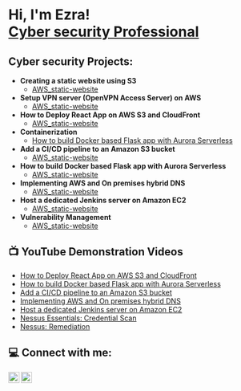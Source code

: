 <h1>Hi, I'm Ezra! <br/><a href="https://www.linkedin.com/in/ezra-hall//">Cyber security Professional</a>
<h2>Cyber security Projects:</h2>

- <b>Creating a static website using S3</b>
  - [AWS_static-website](https://github.com/ezrahall1/AWS_static-website)
- <b>Setup VPN server (OpenVPN Access Server) on AWS</b>
  - [AWS_static-website](https://github.com/ezrahall1/AWS_static-website)
- <b>How to Deploy React App on AWS S3 and CloudFront</b>
   - [AWS_static-website](https://github.com/ezrahall1/AWS_static-website)
- <b>Containerization</b>
  - [How to build Docker based Flask app with Aurora Serverless](https://github.com/ezrahall1/AWS_static-website)  
- <b>Add a CI/CD pipeline to an Amazon S3 bucket</b>
  - [AWS_static-website](https://github.com/ezrahall1/AWS_static-website)  
- <b>How to build Docker based Flask app with Aurora Serverless</b>
    - [AWS_static-website](https://github.com/ezrahall1/AWS_static-website)
- <b>Implementing AWS and On premises hybrid DNS</b>
   - [AWS_static-website](https://github.com/ezrahall1/AWS_static-website)
- <b>Host a dedicated Jenkins server on Amazon EC2</b>
   - [AWS_static-website](https://github.com/ezrahall1/AWS_static-website)  
- <b>Vulnerability Management</b>
  - [AWS_static-website](https://github.com/ezrahall1/AWS_static-website) 

 <h2>📺 YouTube Demonstration Videos</h2>
  
- [How to Deploy React App on AWS S3 and CloudFront](https://youtu.be/hI2sZZBVLs0)
- [How to build Docker based Flask app with Aurora Serverless](https://youtu.be/DBxDYXgn-vs)
- [Add a CI/CD pipeline to an Amazon S3 bucket](https://youtu.be/iwx2R9J5h_c)
- [Implementing AWS and On premises hybrid DNS](https://youtu.be/_2io_n8mvjo)
- [Host a dedicated Jenkins server on Amazon EC2](https://youtu.be/mhXhpfkeBbM)
- [Nessus Essentials: Credential Scan](https://youtu.be/Fix3yxVxaLk)
- [Nessus: Remediation](https://youtu.be/cbSv_7XCwow)

<h2>💻 Connect with me:</h2>

[<img align="left" alt="JoshMadakor | YouTube" width="22px" src="https://cdn.jsdelivr.net/npm/simple-icons@v3/icons/youtube.svg" />][youtube]
[<img align="left" alt="JoshMadakor | LinkedIn" width="22px" src="https://cdn.jsdelivr.net/npm/simple-icons@v3/icons/linkedin.svg" />][linkedin]


[youtube]: https://www.youtube.com/c/joshmadakor
[linkedin]: https://linkedin.com/in/joshmadakor

